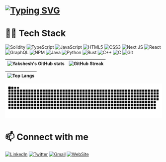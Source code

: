 # <a href="/"><img src="https://readme-typing-svg.demolab.com?font=Nunito+Sans&size=30&duration=5000&pause=100&color=5B5BF7&width=1001&lines=Hello+%F0%9F%91%8B+;I+am+Yakshesh+Gupta!+;I+am+a+Web+and+Smart+Contract+Developer." alt="Typing SVG" /></a>

 
# 🧑‍💻 Tech Stack
  
![Solidity](https://img.shields.io/badge/Solidity-%23363636.svg?style=for-the-badge&logo=solidity&logoColor=white) 
![TypeScript](https://img.shields.io/badge/typescript-%23007ACC.svg?style=for-the-badge&logo=typescript&logoColor=white)
![JavaScript](https://img.shields.io/badge/javascript-%23323330.svg?style=for-the-badge&logo=javascript&logoColor=%23F7DF1E) ![HTML5](https://img.shields.io/badge/html5-%23E34F26.svg?style=for-the-badge&logo=html5&logoColor=white)
![CSS3](https://img.shields.io/badge/css3-%231572B6.svg?style=for-the-badge&logo=css3&logoColor=white) ![Next JS](https://img.shields.io/badge/Next-black?style=for-the-badge&logo=next.js&logoColor=white) ![React](https://img.shields.io/badge/react-%2320232a.svg?style=for-the-badge&logo=react&logoColor=%2361DAFB)  ![GraphQL](https://img.shields.io/badge/-GraphQL-E10098?style=for-the-badge&logo=graphql&logoColor=white) ![NPM](https://img.shields.io/badge/NPM-%23CB3837.svg?style=for-the-badge&logo=npm&logoColor=white) ![Java](https://img.shields.io/badge/java-%23ED8B00.svg?style=for-the-badge&logo=java&logoColor=white) ![Python](https://img.shields.io/badge/python-3670A0?style=for-the-badge&logo=python&logoColor=ffdd54)  ![Rust](https://img.shields.io/badge/rust-%23000000.svg?style=for-the-badge&logo=rust&logoColor=white)  ![C++](https://img.shields.io/badge/c++-%2300599C.svg?style=for-the-badge&logo=c%2B%2B&logoColor=white) ![C](https://img.shields.io/badge/c-%2300599C.svg?style=for-the-badge&logo=c&logoColor=white) ![Git](https://img.shields.io/badge/git-%23F05033.svg?style=for-the-badge&logo=git&logoColor=white)

| ![Yakshesh's GitHub stats](https://github-readme-stats.vercel.app/api?username=yaksheshgupta&show_icons=true&theme=transparent) | ![GitHub Streak](https://streak-stats.demolab.com?user=yaksheshgupta&theme=transparent&hide_border=false&border_radius=5) |
| --- | --- |


| ![Top Langs](https://github-readme-stats.vercel.app/api/top-langs/?username=yaksheshgupta&show_icons=true&theme=transparent)|
| -- |


<picture>
  <source media="(prefers-color-scheme: dark)" srcset="https://raw.githubusercontent.com/yaksheshgupta/yaksheshgupta/output/github-contribution-grid-snake-dark.svg">
  <img alt="github contribution grid snake animation" src="https://raw.githubusercontent.com/yaksheshgupta/yaksheshgupta/output/github-contribution-grid-snake.svg">
</picture>


#  📫 Connect with me

<a target="_blank" href="https://www.linkedin.com/in/yakshesh-gupta-254643230/">![LinkedIn](https://img.shields.io/badge/linkedin-%230077B5.svg?style=for-the-badge&logo=linkedin&logoColor=white)</a> <a target="_blank" href="https://twitter.com/GuptaYakshesh">![Twitter](https://img.shields.io/badge/Twitter-%231DA1F2.svg?style=for-the-badge&logo=Twitter&logoColor=white)</a> <a target="_blank" href="mailto:yaksheshgupta59@gmail.com">![Gmail](https://img.shields.io/badge/Gmail-D14836?style=for-the-badge&logo=gmail&logoColor=white)</a> [![WebSite](https://img.shields.io/static/v1?label=&message=View+WebSite&color=blue&style=for-the-badge)](https://yakshesh.vercel.app/)

